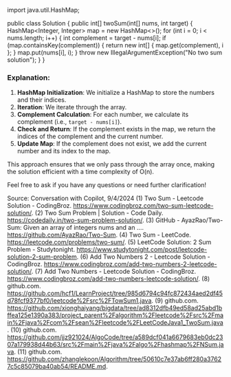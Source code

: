 import java.util.HashMap;

public class Solution {
    public int[] twoSum(int[] nums, int target) {
        HashMap<Integer, Integer> map = new HashMap<>();
        for (int i = 0; i < nums.length; i++) {
            int complement = target - nums[i];
            if (map.containsKey(complement)) {
                return new int[] { map.get(complement), i };
            }
            map.put(nums[i], i);
        }
        throw new IllegalArgumentException("No two sum solution");
    }
}
### Explanation:
1. **HashMap Initialization**: We initialize a HashMap to store the numbers and their indices.
2. **Iteration**: We iterate through the array.
3. **Complement Calculation**: For each number, we calculate its complement (i.e., `target - nums[i]`).
4. **Check and Return**: If the complement exists in the map, we return the indices of the complement and the current number.
5. **Update Map**: If the complement does not exist, we add the current number and its index to the map.

This approach ensures that we only pass through the array once, making the solution efficient with a time complexity of O(n).

Feel free to ask if you have any questions or need further clarification!

Source: Conversation with Copilot, 9/4/2024
(1) Two Sum - Leetcode Solution - CodingBroz. https://www.codingbroz.com/two-sum-leetcode-solution/.
(2) Two Sum Problem | Solution - Code Daily. https://codedaily.in/two-sum-problem-solution/.
(3) GitHub - AyazRao/Two-Sum: Given an array of integers nums and an .... https://github.com/AyazRao/Two-Sum.
(4) Two Sum - LeetCode. https://leetcode.com/problems/two-sum/.
(5) LeetCode Solution: 2 Sum Problem - Studytonight. https://www.studytonight.com/post/leetcode-solution-2-sum-problem.
(6) Add Two Numbers 2 - Leetcode Solution - CodingBroz. https://www.codingbroz.com/add-two-numbers-2-leetcode-solution/.
(7) Add Two Numbers - Leetcode Solution - CodingBroz. https://www.codingbroz.com/add-two-numbers-leetcode-solution/.
(8) github.com. https://github.com/hcf1/LearnProject/tree/985d6794c94fc872434aed2df45d78fcf9377bf0/leetcode%2Fsrc%2FTowSum1.java.
(9) github.com. https://github.com/xionghaiyang/bigdata/tree/ad8312dfb49ed58ad25abd1bffea125e1390a383/project_parent%2Falgorithm%2Fleetcode%2Fsrc%2Fmain%2Fjava%2Fcom%2Fsean%2Fleetcode%2FLeetCodeJava1_TwoSum.java.
(10) github.com. https://github.com/jjz921024/AlgoCode/tree/a589dcf041a6679683eb0dc2307a179938d44b63/src%2Fmain%2Fjava%2Falgo%2Fhashmap%2FNSum.java.
(11) github.com. https://github.com/zhanglekoon/Algorithm/tree/50610c7e37ab6ff280a37627c5c85079ba40ab54/README.md.